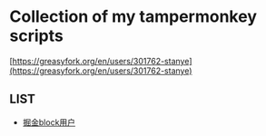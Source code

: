# Collection of my tampermonkey scripts

[https://greasyfork.org/en/users/301762-stanye](https://greasyfork.org/en/users/301762-stanye)

## LIST

- [掘金block用户](./JuejinBlock)
